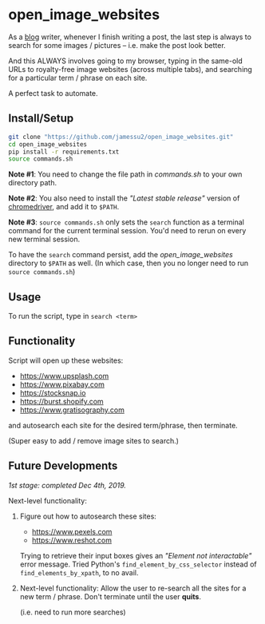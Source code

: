 # open_image_websites

As a [blog](https://askmeabetterquestion.com/) writer, whenever I finish writing a post, the last step is always to search for some images / pictures – i.e. make the post look better.

And this ALWAYS involves going to my browser, typing in the same-old URLs to royalty-free image websites (across multiple tabs), and searching for a particular term / phrase on each site.

A perfect task to automate.



## Install/Setup 

```bash
git clone "https://github.com/jamessu2/open_image_websites.git"
cd open_image_websites
pip install -r requirements.txt
source commands.sh
```

**Note #1**: You need to change the file path in *commands.sh* to your own directory path.

**Note #2**: You also need to install the *"Latest stable release"* version of [chromedriver](https://chromedriver.chromium.org/), and add it to `$PATH`.

**Note #3**: `source commands.sh` only sets the `search` function as a terminal command for the current terminal session. You'd need to rerun on every new terminal session. 

To have the `search` command persist, add the *open_image_websites* directory to `$PATH` as well. (In which case, then you no longer need to run `source commands.sh`)



## Usage

To run the script, type in `search <term>`



## Functionality
Script will open up these websites:

- https://www.upsplash.com
- https://www.pixabay.com
- https://stocksnap.io
- https://burst.shopify.com
- https://www.gratisography.com

and autosearch each site for the desired term/phrase, then terminate. 

(Super easy to add / remove image sites to search.)


## Future Developments
*1st stage: completed Dec 4th, 2019.*

Next-level functionality:

1. Figure out how to autosearch these sites:
	- https://www.pexels.com
	- https://www.reshot.com
	
	Trying to retrieve their input boxes gives an *"Element not interactable"* error message.
	Tried Python's `find_element_by_css_selector` instead of `find_elements_by_xpath`, to no avail.

2. Next-level functionality: Allow the user to re-search all the sites for a new term / phrase. Don't terminate until the user **quits**.

	(i.e. need to run more searches)
